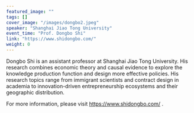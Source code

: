 ```yaml
---
featured_image: ""
tags: []
cover_image: "/images/dongbo2.jpeg"
speaker: "Shanghai Jiao Tong University"
event_time: "Prof. Dongbo Shi"
link: "https://www.shidongbo.com/"
weight: 0
---
```


Dongbo Shi is an assistant professor at Shanghai Jiao Tong University. His research combines economic theory and causal evidence to explore the knowledge production function and design more effective policies. His research topics range from immigrant scientists and contract design in academia to innovation-driven entrepreneurship ecosystems and their geographic distribution.

For more information, please visit https://www.shidongbo.com/ .
